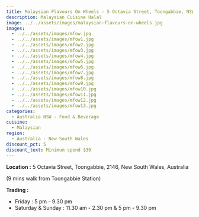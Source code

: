 ```yaml
---
title: Malaysian Flavours On Wheels - 5 Octavia Street, Toongabbie, NSW
description: Malaysian Cuisine Halal
image: ../../assets/images/malaysian-flavours-on-wheels.jpg
images:
  - ../../assets/images/mfow.jpg
  - ../../assets/images/mfow1.jpg
  - ../../assets/images/mfow2.jpg
  - ../../assets/images/mfow3.jpg
  - ../../assets/images/mfow4.jpg
  - ../../assets/images/mfow5.jpg
  - ../../assets/images/mfow6.jpg
  - ../../assets/images/mfow7.jpg
  - ../../assets/images/mfow8.jpg
  - ../../assets/images/mfow9.jpg
  - ../../assets/images/mfow10.jpg
  - ../../assets/images/mfow11.jpg
  - ../../assets/images/mfow12.jpg
  - ../../assets/images/mfow13.jpg
categories:
  - Australia NSW - Food & Beverage
cuisine:
  - Malaysian
region:
  - Australia - New South Wales
discount_pct: 5
discount_text: Minimum spend $30
---
```


**Location :** 5 Octavia Street, Toongabbie, 2146, New South Wales, Australia

(9 mins walk from Toongabbie Station)

**Trading :**

- Friday : 5 pm - 9.30 pm
- Saturday & Sunday : 11.30 am - 2.30 pm & 5 pm - 9.30 pm
